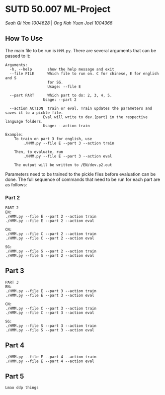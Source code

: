 # SUTD 50.007 ML-Project
*Seah Qi Yan 1004628*  |  *Ong Kah Yuan Joel 1004366*

## How To Use 

The main file to be run is `HMM.py`. There are several arguments that can be passed to it:

~~~
Arguments:
  -h, --help       show the help message and exit
  --file FILE      Which file to run on. C for chinese, E for english and S
                   for SG. 
                   Usage: --file E
  
  --part PART      Which part to do: 2, 3, 4, 5. 
  				 Usage: --part 2
  
  --action ACTION  train or eval. Train updates the parameters and saves it to a pickle file. 
  				 Eval will write to dev.{part} in the respective language folders.
  				 Usage: --action train
  				 
Example: 
	To train on part 3 for english, use
		./HMM.py --file E --part 3 --action train
		
	Then, to evaluate, run
		./HMM.py --file E --part 3 --action eval
	
	The output will be written to /EN/dev.p2.out
~~~

Parameters need to be trained to the pickle files before evaluation can be done. The full sequence of commands that need to be run for each part are as follows:

### Part 2

```
PART 2
EN:
./HMM.py --file E --part 2 --action train
./HMM.py --file E --part 2 --action eval

CN:
./HMM.py --file C --part 2 --action train
./HMM.py --file C --part 2 --action eval

SG:
./HMM.py --file S --part 2 --action train
./HMM.py --file S --part 2 --action eval
```

## Part 3

```
PART 3
EN:
./HMM.py --file E --part 3 --action train
./HMM.py --file E --part 3 --action eval

CN:
./HMM.py --file C --part 3 --action train
./HMM.py --file C --part 3 --action eval

SG:
./HMM.py --file S --part 3 --action train
./HMM.py --file S --part 3 --action eval
```

## Part 4

```
./HMM.py --file E --part 4 --action train
./HMM.py --file E --part 4 --action eval
```

## Part 5

```
Lmao ddp things
```

